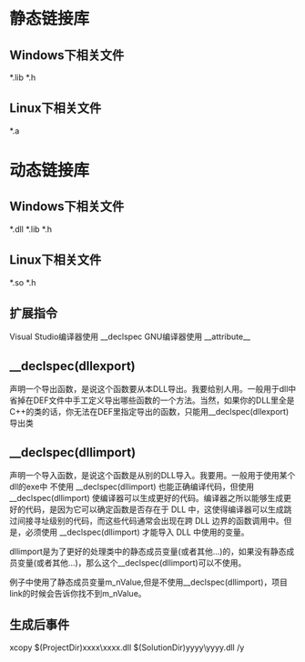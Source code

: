 # 静态链接库
## Windows下相关文件
*.lib *.h
## Linux下相关文件
*.a

# 动态链接库
## Windows下相关文件
*.dll *.lib *.h

## Linux下相关文件
*.so *.h

## 扩展指令
Visual Studio编译器使用  __declspec
GNU编译器使用 \_\_attribute\_\_

## __declspec(dllexport)

声明一个导出函数，是说这个函数要从本DLL导出。我要给别人用。一般用于dll中
省掉在DEF文件中手工定义导出哪些函数的一个方法。当然，如果你的DLL里全是C++的类的话，你无法在DEF里指定导出的函数，只能用__declspec(dllexport)导出类

## __declspec(dllimport)

声明一个导入函数，是说这个函数是从别的DLL导入。我要用。一般用于使用某个dll的exe中
不使用 __declspec(dllimport) 也能正确编译代码，但使用 __declspec(dllimport) 使编译器可以生成更好的代码。编译器之所以能够生成更好的代码，是因为它可以确定函数是否存在于 DLL 中，这使得编译器可以生成跳过间接寻址级别的代码，而这些代码通常会出现在跨 DLL 边界的函数调用中。但是，必须使用 __declspec(dllimport) 才能导入 DLL 中使用的变量。

dllimport是为了更好的处理类中的静态成员变量(或者其他...)的，如果没有静态成员变量(或者其他...)，那么这个__declspec(dllimport)可以不使用。

例子中使用了静态成员变量m_nValue,但是不使用__declspec(dllimport)，项目link的时候会告诉你找不到m_nValue。

## 生成后事件

 xcopy $(ProjectDir)xxxx\xxxx.dll $(SolutionDir)yyyy\yyyy.dll  /y